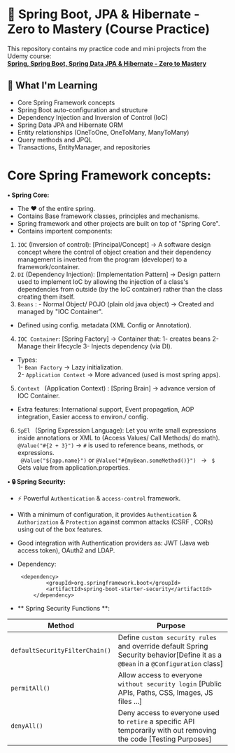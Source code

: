 # 📘 Spring Boot, JPA & Hibernate - Zero to Mastery (Course Practice)

This repository contains my practice code and mini projects from the Udemy course:  
**[Spring, Spring Boot, Spring Data JPA & Hibernate - Zero to Mastery](https://www.udemy.com/course/spring-springboot-jpa-hibernate-zero-to-master/?kw=master+spring+6&src=sac&couponCode=LETSLEARNNOW)**

## 🚀 What I'm Learning

- Core Spring Framework concepts
- Spring Boot auto-configuration and structure
- Dependency Injection and Inversion of Control (IoC)
- Spring Data JPA and Hibernate ORM
- Entity relationships (OneToOne, OneToMany, ManyToMany)
- Query methods and JPQL
- Transactions, EntityManager, and repositories

# **Core Spring Framework concepts:**
 **• Spring Core:** 
 - The :heart: of the entire spring. <br />
 - Contains Base framework classes, principles and mechanisms. <br />
 - Spring framework and other projects are built on top of "Spring Core". <br />
 - Contains importent components:  <br />
 1. ```IOC``` (Inversion of control): [Principal/Concept] &rarr; A software design concept where the control of object creation and their dependency management is inverted from the program (developer) to a framework/container. <br />
 2. ```DI``` (Dependency Injection): [Implementation Pattern] &rarr; Design pattern used to implement IoC by allowing the injection of a class's dependencies from outside (by the IoC container) rather than the class creating them itself. <br />
 3. ```Beans``` : - Normal Object/ POJO (plain old java object) &rarr; Created and managed by "IOC Container". <br />
 - Defined using config. metadata (XML Config or Annotation). <br />
 4. ```IOC Container```: [Spring Factory] &rarr; Container that: 1- creates beans 2- Manage their lifecycle 3- Injects dependency (via DI). <br />
   - Types: <br />
   1- ```Bean Factory``` &rarr; Lazy initialization. <br />
   2- ```Application Context``` &rarr; More advanced (used is most spring apps). <br />
 5. ```Context ``` (Application Context) : [Spring Brain] &rarr; advance version of IOC Container. <br />
   - Extra features: International support, Event propagation, AOP integration, Easier access to environ./ config. <br />
 6. ```SpEl ``` (Spring Expression Language): Let you write small expressions inside annotations or XML to (Access Values/ Call Methods/ do math). <br />
   ``` @Value("#{2 + 3}") ``` &rarr; ```#``` is used to reference beans, methods, or expressions. <br />
  ``` @Value("${app.name}")``` or ```@Value("#{myBean.someMethod()}") ``` &rarr; ``` $``` Gets value from application.properties. <br />

 **• 🔒 Spring Security:** 
 - :zap: Powerful ```Authentication``` & ```access-control``` framework. <br />
 - With a minimum of configuration, it provides ```Authentication``` & ```Authorization``` & ```Protection``` against common attacks (CSRF , CORs) using out of the box features. <br />
 - Good integration with Authentication providers as: JWT (Java web access token), OAuth2 and LDAP. <br />
 - Dependency:
   ```
  	<dependency>
			<groupId>org.springframework.boot</groupId>
			<artifactId>spring-boot-starter-security</artifactId>
		</dependency>
   ```

-  ** Spring Security Functions **: <br />

| Method        | Purpose                                                                                                                                          | 
|---------------|--------------------------------------------------------------------------------------------------------------------------------------------------|
| `defaultSecurityFilterChain()` | Define `custom security rules` and override default Spring Security behavior[Define it as a `@Bean` in a `@Configuration` class]|
| `permitAll()` | Allow access to everyone `without security login` [Public APIs, Paths, CSS, Images, JS files ...]                                                |
| `denyAll()`   | Deny access to everyone used to `retire` a specific API temporarily with out removing the code [Testing Purposes]                                |

